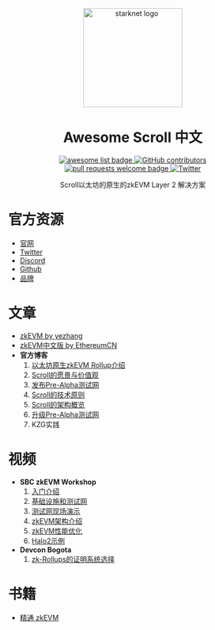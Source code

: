 <div align="center">
  <img alt="starknet logo" src="https://scroll.io/img/logo_with_text.ff8e8db3.png" width="200" >
  <h1 align="center">Awesome Scroll 中文</h1>
  <p align="center">
    <a href="https://github.com/sindresorhus/awesome">
      <img alt="awesome list badge" src="https://cdn.rawgit.com/sindresorhus/awesome/d7305f38d29fed78fa85652e3a63e154dd8e8829/media/badge.svg">
    </a>
    <a href="https://github.com/LuozhuZhang/awesome-scroll-cn/graphs/contributors">
      <img alt="GitHub contributors" src="https://img.shields.io/github/contributors/LuozhuZhang/awesome-scroll-cn">
    </a>
    <a href="http://makeapullrequest.com">
      <img alt="pull requests welcome badge" src="https://img.shields.io/badge/PRs-welcome-brightgreen.svg?style=flat">
    </a>
    <a href="https://twitter.com/Scroll_CN">
      <img alt="Twitter" src="https://img.shields.io/twitter/url/https/twitter.com/Scroll_CN.svg?style=social&label=Follow @Scroll_CN">
    </a>
  </p>

  Scroll以太坊的原生的zkEVM Layer 2 解决方案
</div>

# 官方资源

* [官网](https://scroll.io/)
* [Twitter](https://twitter.com/Scroll_ZKP)
* [Discord](https://discord.com/invite/CNzNVt4Feu)
* [Github](https://github.com/scroll-tech)
* [品牌](https://www.notion.so/scrollzkp/Scroll-Brand-Assets-Press-Kit-8522d7dbe4c745579d3e3b14f3bbecc0)

# 文章

* [zkEVM by yezhang](https://hackmd.io/@yezhang/S1_KMMbGt)
* [zkEVM中文版 by EthereumCN](https://mirror.xyz/ecn.eth/uFyJGC7OCzzoMAVeGtlxDox4mFzJBh7uiYWVBvgsAgE)
* **官方博客**
	1. [以太坊原生zkEVM Rollup介绍](https://mp.weixin.qq.com/s/hFmpwcGnaptLnn7CKCfsJw)
	2. [Scroll的愿景与价值观](https://mp.weixin.qq.com/s/qj8nwkthiR6y-DiT2ytu0w)
	3. [发布Pre-Alpha测试网](https://mp.weixin.qq.com/s/hhJnUKwA-nsnTXHXC1B9zQ)
	4. [Scroll的技术原则](https://mp.weixin.qq.com/s/EmUWjmZ-LdTU3SgIdiu-Pw)
	5. [Scroll的架构概览](https://mp.weixin.qq.com/s/h3WwBFGJoYCGWeCGa8IDtQ)
	6. [升级Pre-Alpha测试网](https://mp.weixin.qq.com/s/DT3akZrIGczNc6A2mXKLmw)
	7. KZG实践

# 视频

- **SBC zkEVM Workshop**
	1. [入门介绍](https://mp.weixin.qq.com/s/sL2KHuko1X9xibB_9tqhpw)
	2. [基础设施和测试网](https://mp.weixin.qq.com/s/4QTuDwDhBvD_sP8YHEf4vA)
	3. [测试网现场演示](https://mp.weixin.qq.com/s/W9TfpWaHxx_LQHNLZ0CUeA)
	4. [zkEVM架构介绍](https://mp.weixin.qq.com/s/Mnt3vDrXqxguLAptTPKwUA)
	5. [zkEVM性能优化](https://mp.weixin.qq.com/s/-szybJZAb4AfBuDiFgtScQ)
	6. [Halo2示例](https://mp.weixin.qq.com/s/2xvIdKBU2-oKJyatBO52rQ)
- **Devcon Bogota**
	1. [zk-Rollups的证明系统选择](https://mp.weixin.qq.com/s/YJ2jGX2ESyWbmG28LFKKdQ)

# 书籍

* [精通 zkEVM](https://zkevmbook.github.io/)
